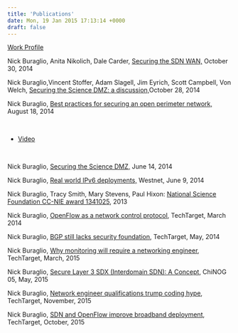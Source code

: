 ```yaml
---
title: 'Publications'
date: Mon, 19 Jan 2015 17:13:14 +0000
draft: false
---
```


[Work Profile](http://es.net/about/esnet-staff/network-engineering/nick-buraglio/)

Nick Buraglio, Anita Nikolich, Dale Carder, [Securing the SDN WAN,](http://meetings.internet2.edu/2014-technology-exchange/detail/10003432/) October 30, 2014

Nick Buraglio,Vincent Stoffer, Adam Slagell, Jim Eyrich, Scott Campbell, Von Welch, [Securing the Science DMZ: a discussion,](http://meetings.internet2.edu/2014-technology-exchange/detail/10003410/)October 28, 2014

Nick Buraglio, [Best practices for securing an open perimeter network,](https://www.bro.org/brocon2014/brocon2014_buraglio_science_dmz.pdf) August 18, 2014 

 

*   [Video](https://www.youtube.com/watch?v=IPh3aZ18IuY)

 

Nick Buraglio, [Securing the Science DMZ,](http://meetings.internet2.edu/2014-cc-climate/detail/10003326/) June 14, 2014

Nick Buraglio, [Real world IPv6 deployments,](https://docs.google.com/a/es.net/presentation/d/1L0g_XGoywEYUDkqOnGWXs-IrUz_GhIy_lIZ7V_4F_1o/edit#slide=id.g33fdf81aa_00) Westnet, June 9, 2014

Nick Buraglio, Tracy Smith, Mary Stevens, Paul Hixon: [National Science Foundation CC-NIE award 1341025](http://nsf.gov/awardsearch/showAward?AWD_ID=1341025), 2013

Nick Buraglio, [OpenFlow as a network control protocol](http://searchsdn.techtarget.com/opinion/OpenFlow-as-a-network-control-protocol-goes-deeper-than-data-center), TechTarget, March 2014

Nick Buraglio, [BGP still lacks security foundation](http://searchnetworking.techtarget.com/opinion/After-20-years-BGP-still-lacks-security-foundation), TechTarget, May, 2014

Nick Buraglio, [Why monitoring will require a networking engineer](http://searchnetworking.techtarget.com/opinion/Why-monitoring-will-require-a-networking-engineer), TechTarget, March, 2015

Nick Buraglio, [Secure Layer 3 SDX (Interdomain SDN): A Concept](https://docs.google.com/presentation/d/1anAaqWR8wmzKO5fqidDy9QJXW4RiVshX9Miq3PoDv9E), ChiNOG 05, May, 2015

Nick Buraglio, [Network engineer qualifications trump coding hype](http://searchnetworking.techtarget.com/opinion/Network-engineer-qualifications-trump-coding-hype), TechTarget, November, 2015

Nick Buraglio, [SDN and OpenFlow improve broadband deployment](http://searchsdn.techtarget.com/tip/SDN-and-OpenFlow-improve-broadband-deployment), TechTarget, October, 2015